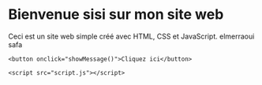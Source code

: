 <!DOCTYPE html>
<html lang="fr">
<head>
    <meta charset="UTF-8">
    <meta name="viewport" content="width=device-width, initial-scale=1.0">
    <title>Mon site web</title>
    <link rel="stylesheet" href="styles.css">
</head>
<body>
    <h1>Bienvenue sisi sur mon site web</h1>
    <p>Ceci est un site web simple créé avec HTML, CSS et JavaScript.
        elmerraoui safa
    </p>

    <button onclick="showMessage()">Cliquez ici</button>

    <script src="script.js"></script>
</body>
</html>
